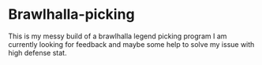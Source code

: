 # Brawlhalla-picking
This is my messy build of a brawlhalla legend picking program
I am currently looking for feedback and maybe some help to solve my issue with high defense stat.
